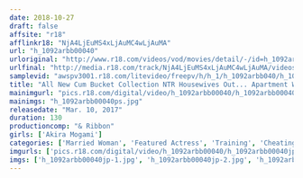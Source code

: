 ```yaml
---
date: 2018-10-27
draft: false
affsite: "r18"
afflinkr18: "NjA4LjEuMS4xLjAuMC4wLjAuMA"
url: "h_1092arbb00040"
urloriginal: "http://www.r18.com/videos/vod/movies/detail/-/id=h_1092arbb00040"
urlfinal: "http://media.r18.com/track/NjA4LjEuMS4xLjAuMC4wLjAuMA/videos/vod/movies/detail/-/id=h_1092arbb00040"
samplevid: "awspv3001.r18.com/litevideo/freepv/h/h_1/h_1092arbb040/h_1092arbb040_dmb_w.mp4"
title: "All New Cum Bucket Collection NTR Housewives Out... Apartment Wives Who Go Cum Crazy For Aphrodisiacs The Ultimate CASE 021 021"
mainimgurl: "pics.r18.com/digital/video/h_1092arbb00040/h_1092arbb00040ps.jpg"
mainimgs: "h_1092arbb00040ps.jpg"
releasedate: "Mar. 10, 2017"
duration: 130
productioncomp: "& Ribbon"
girls: ['Akira Mogami']
categories: ['Married Woman', 'Featured Actress', 'Training', 'Cheating Wife', 'Creampie', 'Substance Use', 'Threesome / Foursome', 'Hi-Def']
imgurls: ['pics.r18.com/digital/video/h_1092arbb00040/h_1092arbb00040jp-1.jpg', 'pics.r18.com/digital/video/h_1092arbb00040/h_1092arbb00040jp-2.jpg', 'pics.r18.com/digital/video/h_1092arbb00040/h_1092arbb00040jp-3.jpg', 'pics.r18.com/digital/video/h_1092arbb00040/h_1092arbb00040jp-4.jpg', 'pics.r18.com/digital/video/h_1092arbb00040/h_1092arbb00040jp-5.jpg', 'pics.r18.com/digital/video/h_1092arbb00040/h_1092arbb00040jp-6.jpg', 'pics.r18.com/digital/video/h_1092arbb00040/h_1092arbb00040jp-7.jpg', 'pics.r18.com/digital/video/h_1092arbb00040/h_1092arbb00040jp-8.jpg', 'pics.r18.com/digital/video/h_1092arbb00040/h_1092arbb00040jp-9.jpg', 'pics.r18.com/digital/video/h_1092arbb00040/h_1092arbb00040jp-10.jpg', 'pics.r18.com/digital/video/h_1092arbb00040/h_1092arbb00040jp-11.jpg', 'pics.r18.com/digital/video/h_1092arbb00040/h_1092arbb00040jp-12.jpg', 'pics.r18.com/digital/video/h_1092arbb00040/h_1092arbb00040jp-13.jpg', 'pics.r18.com/digital/video/h_1092arbb00040/h_1092arbb00040jp-14.jpg', 'pics.r18.com/digital/video/h_1092arbb00040/h_1092arbb00040jp-15.jpg', 'pics.r18.com/digital/video/h_1092arbb00040/h_1092arbb00040jp-16.jpg', 'pics.r18.com/digital/video/h_1092arbb00040/h_1092arbb00040jp-17.jpg', 'pics.r18.com/digital/video/h_1092arbb00040/h_1092arbb00040jp-18.jpg', 'pics.r18.com/digital/video/h_1092arbb00040/h_1092arbb00040jp-19.jpg', 'pics.r18.com/digital/video/h_1092arbb00040/h_1092arbb00040jp-20.jpg']
imgs: ['h_1092arbb00040jp-1.jpg', 'h_1092arbb00040jp-2.jpg', 'h_1092arbb00040jp-3.jpg', 'h_1092arbb00040jp-4.jpg', 'h_1092arbb00040jp-5.jpg', 'h_1092arbb00040jp-6.jpg', 'h_1092arbb00040jp-7.jpg', 'h_1092arbb00040jp-8.jpg', 'h_1092arbb00040jp-9.jpg', 'h_1092arbb00040jp-10.jpg', 'h_1092arbb00040jp-11.jpg', 'h_1092arbb00040jp-12.jpg', 'h_1092arbb00040jp-13.jpg', 'h_1092arbb00040jp-14.jpg', 'h_1092arbb00040jp-15.jpg', 'h_1092arbb00040jp-16.jpg', 'h_1092arbb00040jp-17.jpg', 'h_1092arbb00040jp-18.jpg', 'h_1092arbb00040jp-19.jpg', 'h_1092arbb00040jp-20.jpg']
---
```

